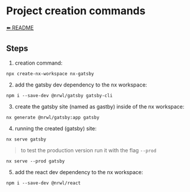 # Project creation commands

[⬅️ README](../README.md)

## Steps

1. creation command:

`npx create-nx-workspace nx-gatsby`

2. add the gatsby dev dependency to the nx workspace:

`npm i --save-dev @nrwl/gatsby gatsby-cli`

3. create the gatsby site (named as gastby) inside of the nx workspace:

`nx generate @nrwl/gatsby:app gatsby`

4. running the created (gatsby) site:

`nx serve gatsby`

> to test the production version run it with the flag `--prod`

`nx serve --prod gatsby`

5. add the react dev dependency to the nx workspace:

`npm i --save-dev @nrwl/react`
